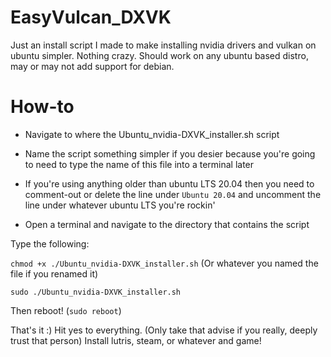# EasyVulcan_DXVK
Just an install script I made to make installing nvidia drivers and vulkan on ubuntu simpler. Nothing crazy.
Should work on any ubuntu based distro, may or may not add support for debian.

# How-to

* Navigate to where the Ubuntu_nvidia-DXVK_installer.sh script

* Name the script something simpler if you desier because you're going to need to type the name of this file into a terminal later

* If you're using anything older than ubuntu LTS 20.04 then you need to comment-out or delete the line under `Ubuntu 20.04` and uncomment the line under whatever ubuntu LTS you're rockin'

* Open a terminal and navigate to the directory that contains the script

Type the following:

`chmod +x ./Ubuntu_nvidia-DXVK_installer.sh` (Or whatever you named the file if you renamed it)

`sudo ./Ubuntu_nvidia-DXVK_installer.sh`

Then reboot! (`sudo reboot`)

That's it :)
Hit yes to everything. (Only take that advise if you really, deeply trust that person)
Install lutris, steam, or whatever and game!
